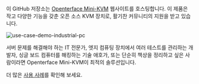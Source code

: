 이 GitHub 저장소는 [Openterface Mini-KVM](https://openterface.com/) 웹사이트를 호스팅합니다. 이 제품은 작고 다양한 기능을 갖춘 오픈 소스 KVM 장치로, 활기찬 커뮤니티의 지원을 받고 있습니다.

![use-case-demo-industrial-pc](/images/product/use-case-demo-industrial-pc.jpg)

서버 문제를 해결해야 하는 IT 전문가, 엣지 컴퓨팅 장치에서 여러 테스트를 관리하는 개발자, 싱글 보드 컴퓨터를 해킹하는 기술 애호가, 또는 단순히 책상을 정리하고 싶은 사람이라면 Openterface Mini-KVM이 최적의 솔루션입니다.

더 많은 [사용 사례](https://openterface.com/use-cases/)를 확인해 보세요.